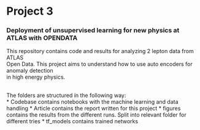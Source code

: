 # Project 3
### Deployment of unsupervised learning for new physics at ATLAS with OPENDATA

This repository contains code and results for analyzing 2 lepton data from ATLAS <br>
Open Data. This project aims to understand how to use auto encoders for anomaly detection <br>
in high energy physics.


<br>
The folders are structured ín the following way: <br>
* Codebase contains notebooks with the machine learning and data handling 
* Article contains the report written for this project 
* figures contains the results from the different runs. Split into relevant folder for different tries 
* tf_models contains trained networks 
